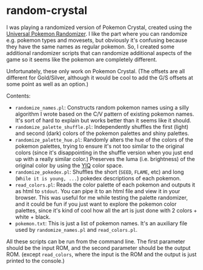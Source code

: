random-crystal
==============

I was playing a randomized version of Pokemon Crystal, created using the [Universal Pokemon Randomizer](https://pokehacks.dabomstew.com/randomizer/). I like the part where you can randomize e.g. pokemon types and movesets, but obviously it's confusing because they have the same names as regular pokemon. So, I created some additional randomizer scripts that can randomize additional aspects of the game so it seems like the pokemon are completely different.

Unfortunately, these only work on Pokemon Crystal. (The offsets are all different for Gold/Silver, although it would be cool to add the G/S offsets at some point as well as an option.)

Contents:

- `randomize_names.pl`: Constructs random pokemon names using a silly algorithm I wrote based on the C/V pattern of existing pokemon names. It's sort of hard to explain but works better than it seems like it should.
- `randomize_palette_shuffle.pl`: Independently shuffles the first (light) and second (dark) colors of the pokemon palettes and shiny palettes.
- `randomize_palette_hue.pl`: Randomly alters the hue of the colors of the pokemon palettes, trying to ensure it's not too similar to the original colors (since it's disappointing in the shuffle version when you just end up with a really similar color.) Preserves the luma (i.e. brightness) of the original color by using the [YIQ](https://en.wikipedia.org/wiki/YIQ) color space.
- `randomize_pokedex.pl`: Shuffles the short (`SEED`, `FLAME`, etc) and long (`While it is young, ...`) pokedex descriptions of each pokemon.
- `read_colors.pl`: Reads the color palette of each pokemon and outputs it as html to `stdout`. You can pipe it to an html file and view it in your browser. This was useful for me while testing the palette randomizer, and it could be fun if you just want to explore the pokemon color palettes, since it's kind of cool how all the art is just done with 2 colors + white + black.
- `pokemon.txt`: This is just a list of pokemon names. It's an auxiliary file used by `randomize_names.pl` and `read_colors.pl`.

All these scripts can be run from the command line. The first parameter should be the input ROM, and the second parameter should be the output ROM. (except `read_colors`, where the input is the ROM and the output is just printed to the console.)
